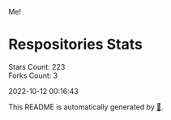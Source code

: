 Me!

# Respositories Stats
Stars Count: 223  
Forks Count: 3

2022-10-12 00:16:43  

This README is automatically generated by [🐰](https://github.com/rnitta/rnitta).
